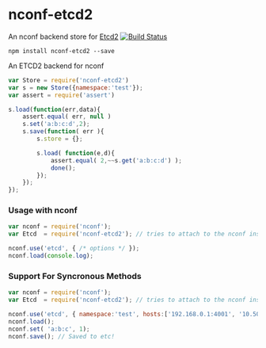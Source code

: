 # nconf-etcd2
An nconf backend store for [Etcd2](https://coreos.com/etcd/) [![Build Status](https://travis-ci.org/esatterwhite/nconf-etcd2.svg?branch=master)](https://travis-ci.org/esatterwhite/nconf-etcd2)

```
npm install nconf-etcd2 --save
```

An ETCD2 backend for nconf


```javascript
var Store = require('nconf-etcd2')
var s = new Store({namespace:'test'});
var assert = require('assert')

s.load(function(err,data){
	assert.equal( err, null )
	s.set('a:b:c:d',2);
	s.save(function( err ){
		s.store = {};

		s.load( function(e,d){
			assert.equal( 2,~~s.get('a:b:c:d') );
			done();
		});
	});
});
```

### Usage with nconf
```javascript
var nconf = require('nconf');
var Etcd  = require('nconf-etcd2'); // tries to attach to the nconf instance

nconf.use('etcd', { /* options */ });
nconf.load(console.log);
```

### Support For Syncronous Methods
```javascript
var nconf = require('nconf');
var Etcd  = require('nconf-etcd2'); // tries to attach to the nconf instance

nconf.use('etcd', { namespace:'test', hosts:['192.168.0.1:4001', '10.50.5.1:4001']});
nconf.load();
nconf.set( 'a:b:c', 1);
nconf.save(); // Saved to etc!
```

